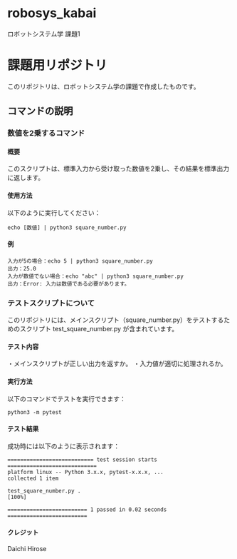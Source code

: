 # robosys_kabai
ロボットシステム学 課題1
# 課題用リポジトリ

このリポジトリは、ロボットシステム学の課題で作成したものです。

## コマンドの説明

### 数値を2乗するコマンド

#### 概要
このスクリプトは、標準入力から受け取った数値を2乗し、その結果を標準出力に返します。

#### 使用方法
以下のように実行してください：
```
echo [数値] | python3 square_number.py
```
#### 例
```
入力が5の場合：echo 5 | python3 square_number.py
出力：25.0
入力が数値でない場合：echo "abc" | python3 square_number.py
出力：Error: 入力は数値である必要があります。
```
### テストスクリプトについて

このリポジトリには、メインスクリプト（square_number.py）をテストするためのスクリプト test_square_number.py が含まれています。
#### テスト内容
・メインスクリプトが正しい出力を返すか。
・入力値が適切に処理されるか。

#### 実行方法
以下のコマンドでテストを実行できます：
```
python3 -m pytest
```
#### テスト結果 
成功時には以下のように表示されます：
```
=========================== test session starts ============================
platform linux -- Python 3.x.x, pytest-x.x.x, ...
collected 1 item

test_square_number.py .                                              [100%]

========================= 1 passed in 0.02 seconds =========================
```
#### クレジット
Daichi Hirose
